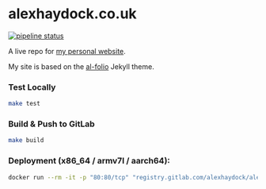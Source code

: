 # alexhaydock.co.uk

[![pipeline status](https://gitlab.com/alexhaydock/alexhaydock.co.uk/badges/master/pipeline.svg)](https://gitlab.com/alexhaydock/alexhaydock.co.uk/-/commits/master)

A live repo for [my personal website](https://alexhaydock.co.uk).

My site is based on the [al-folio](https://alshedivat.github.io/al-folio/) Jekyll theme.

### Test Locally
```sh
make test
```

### Build & Push to GitLab
```sh
make build
```

### Deployment (x86_64 / armv7l / aarch64):
```sh
docker run --rm -it -p "80:80/tcp" "registry.gitlab.com/alexhaydock/alexhaydock.co.uk"
```